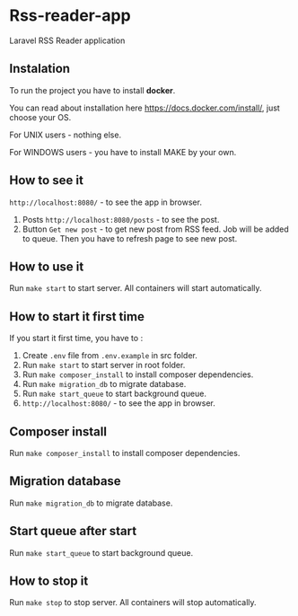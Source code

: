 # Rss-reader-app
Laravel RSS Reader application

## Instalation

To run the project you have to install **docker**.

You can read about installation here https://docs.docker.com/install/, just choose your OS.

For UNIX users - nothing else.

For WINDOWS users - you have to install MAKE by your own.

## How to see it

`http://localhost:8080/` - to see the app in browser.
1) Posts `http://localhost:8080/posts` - to see the post.
2) Button `Get new post` - to get new post from RSS feed. Job will be added to queue. Then you have to refresh page to see new post.

## How to use it

Run `make start` to start server. All containers will start automatically.

## How to start it first time
If you start it first time, you have to :
1) Create `.env` file from `.env.example` in src folder.
2) Run `make start` to start server in root folder.
3) Run `make composer_install` to install composer dependencies.
4) Run `make migration_db` to migrate database.
5) Run `make start_queue` to start background queue.
6) `http://localhost:8080/` - to see the app in browser.

## Composer install

Run `make composer_install` to install composer dependencies.

## Migration database

Run `make migration_db` to migrate database.

## Start queue after start

Run `make start_queue` to start background queue.

## How to stop it

Run `make stop` to stop server. All containers will stop automatically.
